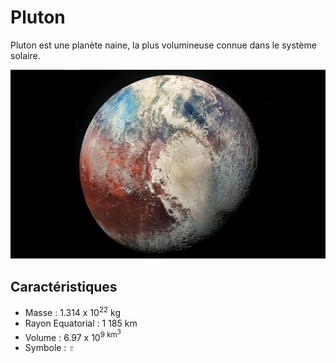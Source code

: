 # Pluton 

Pluton est une planète naine, la plus volumineuse connue dans le système solaire.

![Icone de Pluton](pluton.jpg)


## Caractéristiques

- Masse : 1.314 x 10<sup>22</sup> kg
- Rayon Equatorial : 1 185 km
- Volume : 6.97 x 10<sup>9 km<sup>3</sup>
- Symbole : &#9799;
